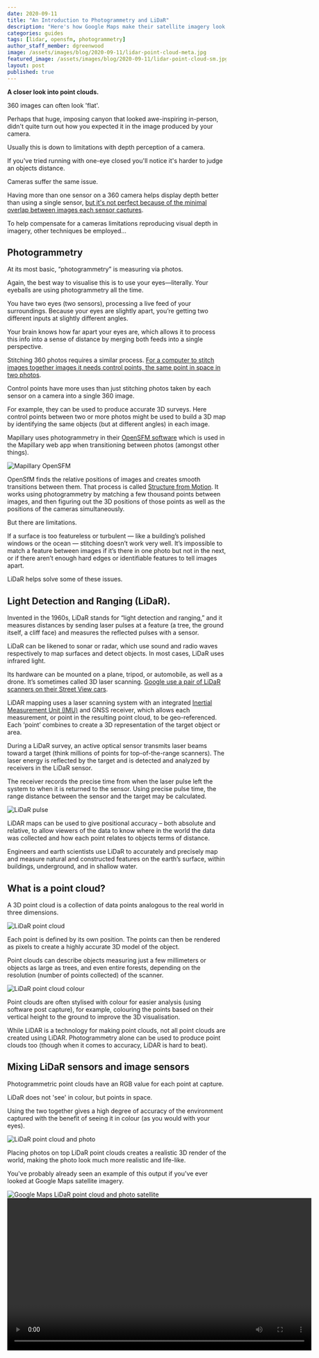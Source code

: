 ```yaml
---
date: 2020-09-11
title: "An Introduction to Photogrammetry and LiDaR"
description: "Here's how Google Maps make their satellite imagery look three-dimensional."
categories: guides
tags: [lidar, opensfm, photogrammetry]
author_staff_member: dgreenwood
image: /assets/images/blog/2020-09-11/lidar-point-cloud-meta.jpg
featured_image: /assets/images/blog/2020-09-11/lidar-point-cloud-sm.jpg
layout: post
published: true
---
```


**A closer look into point clouds.**

360 images can often look 'flat'.

Perhaps that huge, imposing canyon that looked awe-inspiring in-person, didn't quite turn out how you expected it in the image produced by your camera.

Usually this is down to limitations with depth perception of a camera.

If you've tried running with one-eye closed you'll notice it's harder to judge an objects distance.

Cameras suffer the same issue.

Having more than one sensor on a 360 camera helps display depth better than using a single sensor, [but it's not perfect because of the minimal overlap between images each sensor captures](/blog/2020/how-does-360-stitching-software-work).

To help compensate for a cameras limitations reproducing visual depth in imagery, other techniques be employed...

## Photogrammetry

At its most basic, “photogrammetry” is measuring via photos.

Again, the best way to visualise this is to use your eyes—literally. Your eyeballs are using photogrammetry all the time.

You have two eyes (two sensors), processing a live feed of your surroundings. Because your eyes are slightly apart, you’re getting two different inputs at slightly different angles. 

Your brain knows how far apart your eyes are, which allows it to process this info into a sense of distance by merging both feeds into a single perspective.

Stitching 360 photos requires a similar process. [For a computer to stitch images together images it needs control points, the same point in space in two photos](/blog/2020/how-does-360-stitching-software-work).

Control points have more uses than just stitching photos taken by each sensor on a camera into a single 360 image.

For example, they can be used to produce accurate 3D surveys. Here control points between two or more photos might be used to build a 3D map by identifying the same objects (but at different angles) in each image.

Mapillary uses photogrammetry in their [OpenSFM software](https://github.com/mapillary/OpenSfM) which is used in the Mapillary web app when transitioning between photos (amongst other things).

<img class="img-fluid" src="/assets/images/blog/2020-09-11/openSFM.png" alt="Mapillary OpenSFM" title="openSFM" />

OpenSfM finds the relative positions of images and creates smooth transitions between them. That process is called [Structure from Motion](https://en.wikipedia.org/wiki/Structure_from_motion). It works using photogrammetry by matching a few thousand points between images, and then figuring out the 3D positions of those points as well as the positions of the cameras simultaneously.

But there are limitations.

If a surface is too featureless or turbulent — like a building’s polished windows or the ocean — stitching doesn’t work very well. It’s impossible to match a feature between images if it’s there in one photo but not in the next, or if there aren’t enough hard edges or identifiable features to tell images apart.

LiDaR helps solve some of these issues.

## Light Detection and Ranging (LiDaR).

Invented in the 1960s, LiDaR stands for “light detection and ranging,” and it measures distances by sending laser pulses at a feature (a tree, the ground itself, a cliff face) and measures the reflected pulses with a sensor.

LiDaR can be likened to sonar or radar, which use sound and radio waves respectively to map surfaces and detect objects. In most cases, LiDaR uses infrared light.

Its hardware can be mounted on a plane, tripod, or automobile, as well as a drone. It’s sometimes called 3D laser scanning. [Google use a pair of LiDaR scanners on their Street View cars](/blog/2020/google-street-view-cameras-more-than-meets-the-eye).

LiDAR mapping uses a laser scanning system with an integrated [Inertial Measurement Unit (IMU)](/blog/2020/360-camera-sensors-imu-accelerometer-gyroscope-magnetometer) and GNSS receiver, which allows each measurement, or point in the resulting point cloud, to be geo-referenced. Each ‘point’ combines to create a 3D representation of the target object or area.

During a LiDaR survey, an active optical sensor transmits laser beams toward a target (think millions of points for top-of-the-range scanners). The laser energy is reflected by the target and is detected and analyzed by receivers in the LiDaR sensor.

The receiver records the precise time from when the laser pulse left the system to when it is returned to the sensor. Using precise pulse time, the range distance between the sensor and the target may be calculated.

<img class="img-fluid" src="/assets/images/blog/2020-09-11/lidar-pulse.png" alt="LiDaR pulse" title="LiDaR pulse" />

LiDAR maps can be used to give positional accuracy – both absolute and relative, to allow viewers of the data to know where in the world the data was collected and how each point relates to objects terms of distance.

Engineers and earth scientists use LiDaR to accurately and precisely map and measure natural and constructed features on the earth’s surface, within buildings, underground, and in shallow water.

## What is a point cloud?

A 3D point cloud is a collection of data points analogous to the real world in three dimensions.

<img class="img-fluid" src="/assets/images/blog/2020-09-11/lidar-point-cloud-sm.jpg" alt="LiDaR point cloud" title="LiDaR point cloud" />

Each point is defined by its own position. The points can then be rendered as pixels to create a highly accurate 3D model of the object.

Point clouds can describe objects measuring just a few millimeters or objects as large as trees, and even entire forests, depending on the resolution (number of points collected) of the scanner.

<img class="img-fluid" src="/assets/images/blog/2020-09-11/lidar-point-cloud-colour.jpg" alt="LiDaR point cloud colour" title="LiDaR point cloud colour" />

Point clouds are often stylised with colour for easier analysis (using software post capture), for example, colouring the points based on their vertical height to the ground to improve the 3D visualisation.

While LiDAR is a technology for making point clouds, not all point clouds are created using LiDAR. Photogrammetry alone can be used to produce point clouds too (though when it comes to accuracy, LiDAR is hard to beat).

## Mixing LiDaR sensors and image sensors

Photogrammetric point clouds have an RGB value for each point at capture.

LiDaR does not 'see' in colour, but points in space.

Using the two together gives a high degree of accuracy of the environment captured with the benefit of seeing it in colour (as you would with your eyes).

<img class="img-fluid" src="/assets/images/blog/2020-09-11/lidar-point-cloud-photo.jpg" alt="LiDaR point cloud and photo" title="LiDaR point cloud and photo" />

Placing photos on top LiDaR point clouds creates a realistic 3D render of the world, making the photo look much more realistic and life-like.

You've probably already seen an example of this output if you've ever looked at Google Maps satellite imagery.

<img class="img-fluid" src="" alt="Google Maps LiDaR point cloud and photo satellite" title="Google Maps LiDaR point cloud and photo satellite" />

<video controls autoplay loop width="700">

<source src="/assets/images/blog/2020-09-11/Google_Maps_lidar_photogrammetry.webm"
			            type="video/webm">

Sorry, your browser doesn't support embedded videos.
</video>

If not, [check it out for yourself](https://www.google.co.uk/maps/@51.4375236,-0.2691873,92m/data=!3m1!1e3).

With the cost of LiDaR having reduced significantly in recent years due to increased adoption and usage ([even the newest iPads include a low resolution LiDaR scanner](https://www.theverge.com/2020/4/16/21223626/ipad-pro-halide-camera-lidar-sensor-augmented-reality-scanning)), we don't think it will be long until this technology is bundled into 360 cameras too...